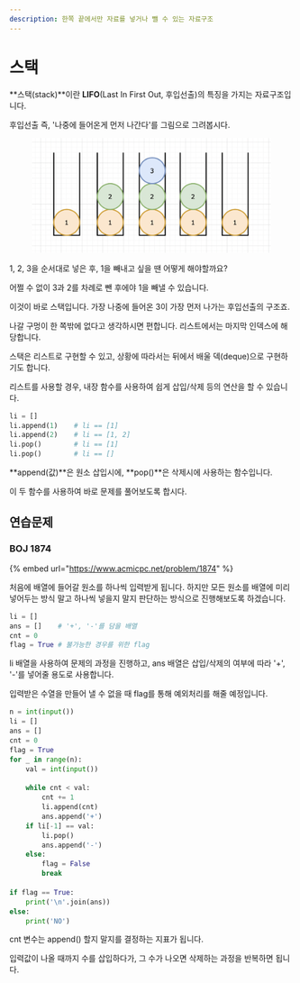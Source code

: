 ```yaml
---
description: 한쪽 끝에서만 자료를 넣거나 뺄 수 있는 자료구조
---
```


# 스택

**스택(stack)**이란 **LIFO**(Last In First Out, 후입선출)의 특징을 가지는 자료구조입니다.

후입선출 즉, '나중에 들어온게 먼저 나간다'를 그림으로 그려봅시다.

<figure><img src="../.gitbook/assets/image (15) (1).png" alt=""><figcaption></figcaption></figure>

1, 2, 3을 순서대로 넣은 후, 1을 빼내고 싶을 땐 어떻게 해야할까요?

어쩔 수 없이 3과 2를 차례로 뺀 후에야 1을 빼낼 수 있습니다.&#x20;

이것이 바로 스택입니다. 가장 나중에 들어온 3이 가장 먼저 나가는 후입선출의 구조죠.

나갈 구멍이 한 쪽밖에 없다고 생각하시면 편합니다. 리스트에서는 마지막 인덱스에 해당합니다.



스택은 리스트로 구현할 수 있고, 상황에 따라서는 뒤에서 배울 덱(deque)으로 구현하기도 합니다.

리스트를 사용할 경우, 내장 함수를 사용하여 쉽게 삽입/삭제 등의 연산을 할 수 있습니다.

```python
li = []
li.append(1)    # li == [1]
li.append(2)    # li == [1, 2]
li.pop()        # li == [1]
li.pop()        # li == []
```

**append(값)**은 원소 삽입시에, **pop()**은 삭제시에 사용하는 함수입니다.

이 두 함수를 사용하여 바로 문제를 풀어보도록 합시다.



## 연습문제

### BOJ 1874

{% embed url="https://www.acmicpc.net/problem/1874" %}

처음에 배열에 들어갈 원소를 하나씩 입력받게 됩니다. 하지만 모든 원소를 배열에 미리 넣어두는 방식 말고 하나씩 넣을지 말지 판단하는 방식으로 진행해보도록 하겠습니다.

```python
li = []      
ans = []    # '+', '-'를 담을 배열
cnt = 0
flag = True # 불가능한 경우를 위한 flag
```

li 배열을 사용하여 문제의 과정을 진행하고, ans 배열은 삽입/삭제의 여부에 따라 '+', '-'를 넣어줄 용도로 사용합니다.

입력받은 수열을 만들어 낼 수 없을 때 flag를 통해 예외처리를 해줄 예정입니다.



```python
n = int(input())
li = []     
ans = []    
cnt = 0
flag = True
for _ in range(n):
    val = int(input())

    while cnt < val:
        cnt += 1
        li.append(cnt)
        ans.append('+')
    if li[-1] == val:
        li.pop()
        ans.append('-')
    else:
        flag = False
        break

if flag == True:
    print('\n'.join(ans))
else:
    print('NO')
```

cnt 변수는 append() 할지 말지를 결정하는 지표가 됩니다.

입력값이 나올 때까지 수를 삽입하다가, 그 수가 나오면 삭제하는 과정을 반복하면 됩니다.

